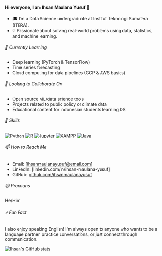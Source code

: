 #### Hi everyone, I am Ihsan Maulana Yusuf 👋

<!--
**ihsanmaulanayusuf/ihsanmaulanayusuf** is a ✨ _special_ ✨ repository because its `README.md` (this file) appears on your GitHub profile.

Here are some ideas to get you started:

- 🔭 I’m currently working on ...
- 🌱 I’m currently learning ...
- 👯 I’m looking to collaborate on ... 
- 🤔 I’m looking for help with ...
- 💬 Ask me about ...
- 📫 How to reach me: ...
- 😄 Pronouns: ...
- ⚡ Fun fact: ...
-->

- 🎓 I’m a Data Science undergraduate at Institut Teknologi Sumatera (ITERA).
- 💡 Passionate about solving real-world problems using data, statistics, and machine learning.

###### 🌱 Currently Learning
- Deep learning (PyTorch & TensorFlow)
- Time series forecasting
- Cloud computing for data pipelines (GCP & AWS basics)

###### 🤝 Looking to Collaborate On
- Open source ML/data science tools
- Projects related to public policy or climate data
- Educational content for Indonesian students learning DS

###### 💬 Skills 
![Python](https://img.shields.io/badge/Python-3776AB?style=for-the-badge&logo=python&logoColor=white) ![R](https://img.shields.io/badge/R-276DC3?style=for-the-badge&logo=r&logoColor=white) ![Jupyter](https://img.shields.io/badge/Jupyter-F37626?style=for-the-badge&logo=jupyter&logoColor=white) ![XAMPP](https://img.shields.io/badge/XAMPP-FA7E35?style=for-the-badge&logo=xampp&logoColor=white) ![Java](https://img.shields.io/badge/Java-007396?style=for-the-badge&logo=java&logoColor=white)





###### 📫 How to Reach Me
- Email: [ihsanmaulanayusuf@email.com]  
- LinkedIn: [linkedin.com/in/ihsan-maulana-yusuf]  
- GitHub: [github.com/ihsanmaulanayusuf](https://github.com/ihsanmaulanayusuf)

###### 😄 Pronouns
He/Him

###### ⚡ Fun Fact
I also enjoy speaking English! I'm always open to anyone who wants to be a language partner, practice conversations, or just connect through communication.


![Ihsan's GitHub stats](https://github-readme-stats.vercel.app/api?username=ihsanmaulanayusuf&show_icons=true&theme=radical)

